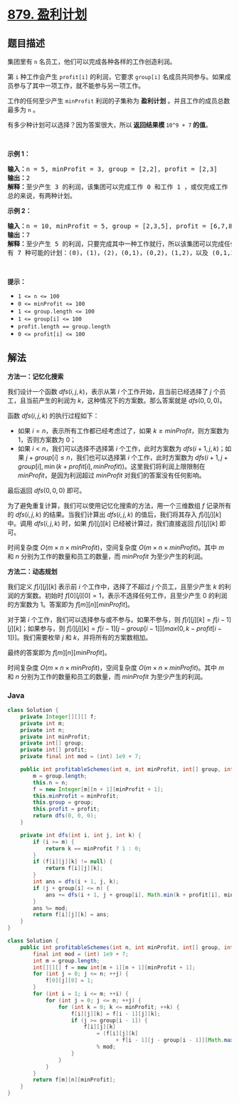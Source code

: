# [879. 盈利计划](https://leetcode.cn/problems/profitable-schemes)

## 题目描述

<p>集团里有 <code>n</code> 名员工，他们可以完成各种各样的工作创造利润。</p>

<p>第 <code>i</code> 种工作会产生 <code>profit[i]</code> 的利润，它要求 <code>group[i]</code> 名成员共同参与。如果成员参与了其中一项工作，就不能参与另一项工作。</p>

<p>工作的任何至少产生 <code>minProfit</code> 利润的子集称为 <strong>盈利计划</strong> 。并且工作的成员总数最多为 <code>n</code> 。</p>

<p>有多少种计划可以选择？因为答案很大，所以<strong> 返回结果模 </strong><code>10^9 + 7</code><strong> 的值</strong>。</p>

<div class="original__bRMd">
<div>
<p> </p>

<p><strong>示例 1：</strong></p>

<pre>
<strong>输入：</strong>n = 5, minProfit = 3, group = [2,2], profit = [2,3]
<strong>输出：</strong>2
<strong>解释：</strong>至少产生 3 的利润，该集团可以完成工作 0 和工作 1 ，或仅完成工作 1 。
总的来说，有两种计划。</pre>

<p><strong>示例 2：</strong></p>

<pre>
<strong>输入：</strong>n = 10, minProfit = 5, group = [2,3,5], profit = [6,7,8]
<strong>输出：</strong>7
<strong>解释：</strong>至少产生 5 的利润，只要完成其中一种工作就行，所以该集团可以完成任何工作。
有 7 种可能的计划：(0)，(1)，(2)，(0,1)，(0,2)，(1,2)，以及 (0,1,2) 。</pre>
</div>
</div>

<p> </p>

<p><strong>提示：</strong></p>

<ul>
	<li><code>1 <= n <= 100</code></li>
	<li><code>0 <= minProfit <= 100</code></li>
	<li><code>1 <= group.length <= 100</code></li>
	<li><code>1 <= group[i] <= 100</code></li>
	<li><code>profit.length == group.length</code></li>
	<li><code>0 <= profit[i] <= 100</code></li>
</ul>

## 解法

**方法一：记忆化搜索**

我们设计一个函数 $dfs(i, j, k)$，表示从第 $i$ 个工作开始，且当前已经选择了 $j$ 个员工，且当前产生的利润为 $k$，这种情况下的方案数。那么答案就是 $dfs(0, 0, 0)$。

函数 $dfs(i, j, k)$ 的执行过程如下：

-   如果 $i = n$，表示所有工作都已经考虑过了，如果 $k \geq minProfit$，则方案数为 $1$，否则方案数为 $0$；
-   如果 $i \lt n$，我们可以选择不选择第 $i$ 个工作，此时方案数为 $dfs(i + 1, j, k)$；如果 $j + group[i] \leq n$，我们也可以选择第 $i$ 个工作，此时方案数为 $dfs(i + 1, j + group[i], \min(k + profit[i], minProfit))$。这里我们将利润上限限制在 $minProfit$，是因为利润超过 $minProfit$ 对我们的答案没有任何影响。

最后返回 $dfs(0, 0, 0)$ 即可。

为了避免重复计算，我们可以使用记忆化搜索的方法，用一个三维数组 $f$ 记录所有的 $dfs(i, j, k)$ 的结果。当我们计算出 $dfs(i, j, k)$ 的值后，我们将其存入 $f[i][j][k]$ 中。调用 $dfs(i, j, k)$ 时，如果 $f[i][j][k]$ 已经被计算过，我们直接返回 $f[i][j][k]$ 即可。

时间复杂度 $O(m \times n \times minProfit)$，空间复杂度 $O(m \times n \times minProfit)$。其中 $m$ 和 $n$ 分别为工作的数量和员工的数量，而 $minProfit$ 为至少产生的利润。

**方法二：动态规划**

我们定义 $f[i][j][k]$ 表示前 $i$ 个工作中，选择了不超过 $j$ 个员工，且至少产生 $k$ 的利润的方案数。初始时 $f[0][j][0] = 1$，表示不选择任何工作，且至少产生 $0$ 的利润的方案数为 $1$。答案即为 $f[m][n][minProfit]$。

对于第 $i$ 个工作，我们可以选择参与或不参与。如果不参与，则 $f[i][j][k] = f[i - 1][j][k]$；如果参与，则 $f[i][j][k] = f[i - 1][j - group[i - 1]][max(0, k - profit[i - 1])]$。我们需要枚举 $j$ 和 $k$，并将所有的方案数相加。

最终的答案即为 $f[m][n][minProfit]$。

时间复杂度 $O(m \times n \times minProfit)$，空间复杂度 $O(m \times n \times minProfit)$。其中 $m$ 和 $n$ 分别为工作的数量和员工的数量，而 $minProfit$ 为至少产生的利润。

### **Java**

```java
class Solution {
    private Integer[][][] f;
    private int m;
    private int n;
    private int minProfit;
    private int[] group;
    private int[] profit;
    private final int mod = (int) 1e9 + 7;

    public int profitableSchemes(int n, int minProfit, int[] group, int[] profit) {
        m = group.length;
        this.n = n;
        f = new Integer[m][n + 1][minProfit + 1];
        this.minProfit = minProfit;
        this.group = group;
        this.profit = profit;
        return dfs(0, 0, 0);
    }

    private int dfs(int i, int j, int k) {
        if (i >= m) {
            return k == minProfit ? 1 : 0;
        }
        if (f[i][j][k] != null) {
            return f[i][j][k];
        }
        int ans = dfs(i + 1, j, k);
        if (j + group[i] <= n) {
            ans += dfs(i + 1, j + group[i], Math.min(k + profit[i], minProfit));
        }
        ans %= mod;
        return f[i][j][k] = ans;
    }
}
```

```java
class Solution {
    public int profitableSchemes(int n, int minProfit, int[] group, int[] profit) {
        final int mod = (int) 1e9 + 7;
        int m = group.length;
        int[][][] f = new int[m + 1][n + 1][minProfit + 1];
        for (int j = 0; j <= n; ++j) {
            f[0][j][0] = 1;
        }
        for (int i = 1; i <= m; ++i) {
            for (int j = 0; j <= n; ++j) {
                for (int k = 0; k <= minProfit; ++k) {
                    f[i][j][k] = f[i - 1][j][k];
                    if (j >= group[i - 1]) {
                        f[i][j][k]
                            = (f[i][j][k]
                                  + f[i - 1][j - group[i - 1]][Math.max(0, k - profit[i - 1])])
                            % mod;
                    }
                }
            }
        }
        return f[m][n][minProfit];
    }
}
```
